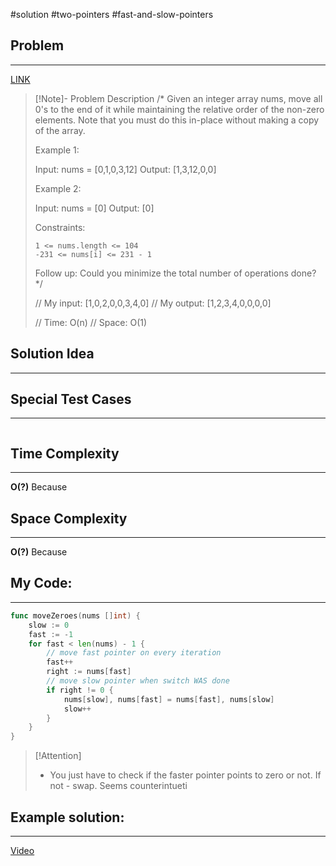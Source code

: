 #solution 
#two-pointers 
#fast-and-slow-pointers
## Problem
___
[LINK](https://leetcode.com/problems/move-zeroes/description/)

>[!Note]- Problem Description
/*
Given an integer array nums, move all 0's to the end of it while maintaining the relative order of the non-zero elements.
> Note that you must do this in-place without making a copy of the array.
> 
>  
> 
> Example 1:
> 
> Input: nums = [0,1,0,3,12]
> Output: [1,3,12,0,0]
> 
> Example 2:
> 
> Input: nums = [0]
> Output: [0]
> 
>  
> 
> Constraints:
> 
>     1 <= nums.length <= 104
>     -231 <= nums[i] <= 231 - 1
> 
>  
> Follow up: Could you minimize the total number of operations done?
> */
> 
> // My input: [1,0,2,0,0,3,4,0]
> // My output: [1,2,3,4,0,0,0,0]
> 
> 
> // Time: O(n)
> // Space: O(1)


## Solution Idea
___


## Special Test Cases
___
```

```

## Time Complexity
___
**O(?)** 
Because

## Space Complexity
___
**O(?)**
Because

## My Code:
___
```go
func moveZeroes(nums []int) {
    slow := 0
    fast := -1
    for fast < len(nums) - 1 {
        // move fast pointer on every iteration
        fast++
        right := nums[fast]
        // move slow pointer when switch WAS done
        if right != 0 {
            nums[slow], nums[fast] = nums[fast], nums[slow]
            slow++
        }
    }
}
```

> [!Attention]
> -  You just have to check if the faster pointer points to zero or not. If not - swap. Seems counterintueti


## Example solution:
___
[Video](VIDEO_LINK)

```go


```